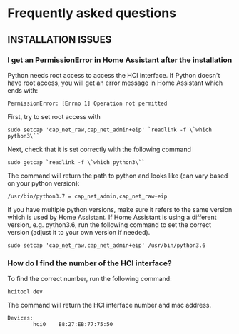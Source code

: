 # Frequently asked questions

## INSTALLATION ISSUES


### I get an PermissionError in Home Assistant after the installation
Python needs root access to access the HCI interface. If Python doesn't have root access, you will get an error message in Home Assistant which ends with:

```
PermissionError: [Errno 1] Operation not permitted
```


First, try to set root access with 

```
sudo setcap 'cap_net_raw,cap_net_admin+eip' `readlink -f \`which python3\``
```

Next, check that it is set correctly with the following command

```
sudo getcap `readlink -f \`which python3\``
```

The command will return the path to python and looks like (can vary based on your python version):

```
/usr/bin/python3.7 = cap_net_admin,cap_net_raw+eip
```

If you have multiple python versions, make sure it refers to the same version which is used by Home Assistant. If Home Assistant is using a different version, e.g. python3.6, run the following command to set the correct version (adjust it to your own version if needed).

```
sudo setcap 'cap_net_raw,cap_net_admin+eip' /usr/bin/python3.6
```

### How do I find the number of the HCI interface?
To find the correct number, run the following command:

```
hcitool dev
```

The command will return the HCI interface number and mac address.

```
Devices:
        hci0    B8:27:EB:77:75:50
```
